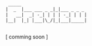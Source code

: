 ```txt                  
 _____
|  _  |___ ___ _ _|_|___ _ _ _ 
|   __|  _| -_| | | | -_| | | |
|__|  |_| |___|\_/|_|___|_____|
                               
```
[ comming soon ]